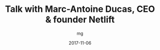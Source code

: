 ---
layout: video
title: "Talk with Marc-Antoine Ducas, CEO & founder Netlift"
youtube_slug: "1ln5V78gaj0"
date: 2017-11-06
author: mg
pushed: true
locale: "en"
labels:
  - talk
thumbnail: 2017-11-06-talk-marc-antoine-ducas-ceo-netlift.jpg
description: |
  Netlift combines carpooling and public transportation to provide commuters a more efficient, stress-free, and environmentally sustainable commute.
---